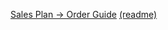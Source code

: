 [Sales Plan -> Order Guide](SalesPlan/OrderGuide/OrderGuide.html) [(readme)](SalesPlan/OrderGuide/README.md)

<!-- [General Purpose -> BC Listulator](bclistulator/app.html) -->